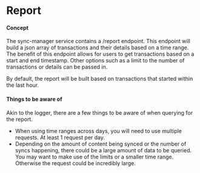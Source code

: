 # Report

#### **Concept** 

The sync-manager service contains a /report endpoint. This endpoint will build a json array of transactions and their details based on a time range. The benefit of this endpoint allows for users to get transactions based on a start and end timestamp. Other options such as a limit to the number of transactions or details can be passed in. 

By default, the report will be built based on transactions that started within the last hour.  
  

#### **Things to be aware of**

Akin to the logger, there are a few things to be aware of when querying for the report. 

* When using time ranges across days, you will need to use multiple requests. At least 1 request per day. 
* Depending on the amount of content being synced or the number of syncs happening, there could be a large amount of data to be queried. You may want to make use of the limits or a smaller time range. Otherwise the request could be incredibly large. 

 

